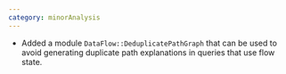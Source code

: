 ```yaml
---
category: minorAnalysis
---
```

* Added a module `DataFlow::DeduplicatePathGraph` that can be used to avoid generating duplicate path explanations in queries that use flow state.
